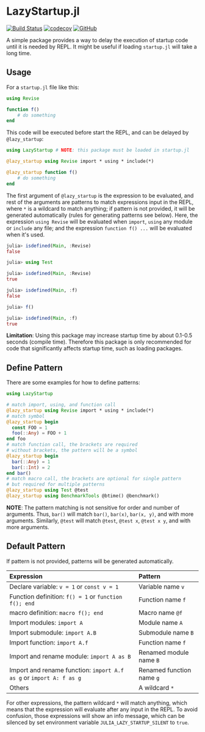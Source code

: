 # LazyStartup.jl

[![Build Status](https://github.com/wangl-cc/LazyStartup.jl/actions/workflows/ci.yml/badge.svg?branch=master)](https://github.com/wangl-cc/LazyStartup.jl/actions/workflows/ci.yml)
[![codecov](https://codecov.io/gh/wangl-cc/LazyStartup.jl/branch/master/graph/badge.svg)](https://codecov.io/gh/wangl-cc/LazyStartup.jl)
[![GitHub](https://img.shields.io/github/license/wangl-cc/LazyStartup.jl)](https://github.com/wangl-cc/LazyStartup.jl/blob/master/LICENSE)

A simple package provides a way to delay the execution of startup code until it is needed by REPL.
It might be useful if loading `startup.jl` will take a long time.

## Usage

For a `startup.jl` file like this:
```julia
using Revise

function f()
    # do something
end
```
This code will be executed before start the REPL,
and can be delayed by `@lazy_startup`:
```julia
using LazyStartup # NOTE: this package must be loaded in startup.jl

@lazy_startup using Revise import * using * include(*)

@lazy_startup function f()
    # do something
end
```
The first argument of `@lazy_startup` is the expression to be evaluated,
and rest of the arguments are patterns to match expressions input in the REPL,
where `*` is a wildcard to match anything;
if pattern is not provided, it will be generated automatically
(rules for generating patterns see below).
Here, the expression `using Revise` will be evaluated
when `import`, `using` any module or `include` any file;
and the expression `function f() ...` will be evaluated when it's used.
```julia
julia> isdefined(Main, :Revise)
false

julia> using Test

julia> isdefined(Main, :Revise)
true

julia> isdefined(Main, :f)
false

julia> f()

julia> isdefined(Main, :f)
true
```

**Limitation**: Using this package may increase startup time by about 0.1-0.5 seconds (compile time).
Therefore this package is only recommended for code that significantly affects startup time,
such as loading packages.

## Define Pattern

There are some examples for how to define patterns:
```julia
using LazyStartup

# match import, using, and function call
@lazy_startup using Revise import * using * include(*)
# match symbol
@lazy_startup begin
  const FOO = 1
  foo(::Any) = FOO + 1
end foo
# match function call, the brackets are required
# without brackets, the pattern will be a symbol
@lazy_startup begin
  bar(::Any) = 1
  bar(::Int) = 2
end bar()
# match macro call, the brackets are optional for single pattern
# but required for multiple patterns
@lazy_startup using Test @test
@lazy_startup using BenchmarkTools @btime() @benchmark()
```

**NOTE**: The pattern matching is not sensitive for order and number of arguments.
Thus, `bar()` will match `bar()`, `bar(x)`, `bar(x, y)`, and with more arguments.
Similarly, `@test` will match `@test`, `@test x`, `@test x y`, and with more arguments.

## Default Pattern

If pattern is not provided, patterns will be generated automatically.

| Expression | Pattern |
| :--------- | :------ |
| Declare variable: `v = 1` or `const v = 1` | Variable name `v` |
| Function definition: `f() = 1` or `function f(); end` | Function name `f` |
| macro definition: `macro f(); end` | Macro name `@f` |
| Import modules: `import A` | Module name `A` |
| Import submodule: `import A.B` | Submodule name `B` |
| Import function: `import A.f` | Function name `f` |
| Import and rename module: `import A as B` | Renamed module name `B` |
| Import and rename function: `import A.f as g` or `import A: f as g` | Renamed function name `g` |
| Others | A wildcard `*`|

For other expressions, the pattern wildcard `*` will match anything,
which means that the expression will evaluate after any input in the REPL.
To avoid confusion, those expressions will show an info message,
which can be silenced by set environment variable `JULIA_LAZY_STARTUP_SILENT` to `true`.
